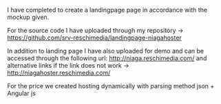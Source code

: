 I have completed to create a landingpage page in accordance with the mockup given.

For the source code I have uploaded through my repository -> https://github.com/srv-reschimedia/landingpage-niagahoster

In addition to landing page I have also uploaded for demo and can be accessed through the following url:
          http://niaga.reschimedia.com/ 
          and alternative links if the link does not work -> http://niagahoster.reschimedia.com/
          

For the price we created hosting dynamically with parsing method json + Angular js 
